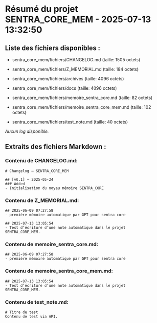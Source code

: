 # Résumé du projet SENTRA_CORE_MEM - 2025-07-13 13:32:50

## Liste des fichiers disponibles :

- sentra_core_mem/fichiers/CHANGELOG.md (taille: 1505 octets)

- sentra_core_mem/fichiers/Z_MEMORIAL.md (taille: 184 octets)

- sentra_core_mem/fichiers/archives (taille: 4096 octets)

- sentra_core_mem/fichiers/docs (taille: 4096 octets)

- sentra_core_mem/fichiers/memoire_sentra_core.md (taille: 82 octets)

- sentra_core_mem/fichiers/memoire_sentra_core_mem.md (taille: 102 octets)

- sentra_core_mem/fichiers/test_note.md (taille: 40 octets)


_Aucun log disponible._

## Extraits des fichiers Markdown :

### Contenu de CHANGELOG.md:
```
# Changelog – SENTRA_CORE_MEM

## [v0.1] – 2025-05-24
### Added
- Initialisation du noyau mémoire SENTRA_CORE
```

### Contenu de Z_MEMORIAL.md:
```
## 2025-06-09 07:27:58
- première mémoire automatique par GPT pour sentra core

## 2025-07-13 13:05:54
- Test d’écriture d’une note automatique dans le projet SENTRA_CORE_MEM.
```

### Contenu de memoire_sentra_core.md:
```
## 2025-06-09 07:27:58
- première mémoire automatique par GPT pour sentra core

```

### Contenu de memoire_sentra_core_mem.md:
```
## 2025-07-13 13:05:54
- Test d’écriture d’une note automatique dans le projet SENTRA_CORE_MEM.

```

### Contenu de test_note.md:
```
# Titre de test
Contenu de test via API.
```

